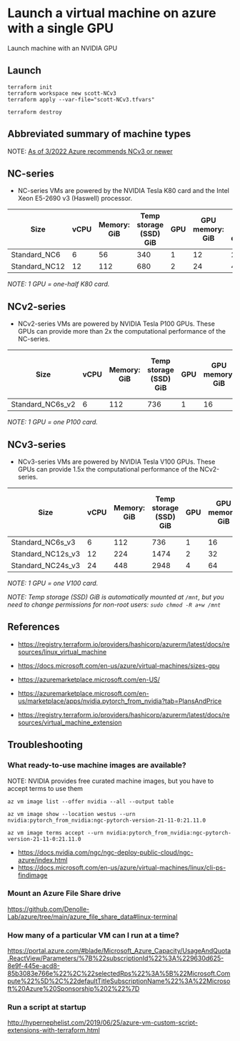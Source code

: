 # Launch a virtual machine on azure with a single GPU

Launch machine with an NVIDIA GPU

## Launch

```
terraform init
terraform workspace new scott-NCv3
terraform apply --var-file="scott-NCv3.tfvars"
```

```
terraform destroy
```


## Abbreviated summary of machine types

NOTE: [As of 3/2022 Azure recommends NCv3 or newer](https://docs.microsoft.com/en-us/azure/virtual-machines/n-series-migration)

## NC-series

* NC-series VMs are powered by the NVIDIA Tesla K80 card and the Intel Xeon E5-2690 v3 (Haswell) processor.

| Size |	vCPU |	Memory: GiB |	Temp storage (SSD) GiB |	GPU |	GPU memory: GiB |	Max data disks |	Max NICs |
| - |	- |	- |	-|	- |	- |	- |	- |
|Standard_NC6 |	6 |	56 |	340 |	1 |	12 | 24 | 1 |
|Standard_NC12|	12 |	112 |	680 |	2	 |24	| 48	| 2 |

*NOTE: 1 GPU = one-half K80 card.*

## NCv2-series

* NCv2-series VMs are powered by NVIDIA Tesla P100 GPUs. These GPUs can provide more than 2x the computational performance of the NC-series.

| Size |	vCPU |	Memory: GiB |	Temp storage (SSD) GiB |	GPU |	GPU memory: GiB |	Max data disks | Max uncached disk throughput: IOPS/MBps |	Max NICs |
| - |	- |	- |	-|	- |	- |	- |	- | - |
| Standard_NC6s_v2 |	6 |	112 |	736 |	1 |	16 |	12 |	20000/200 |	4 |

*NOTE: 1 GPU = one P100 card.*

## NCv3-series

* NCv3-series VMs are powered by NVIDIA Tesla V100 GPUs. These GPUs can provide 1.5x the computational performance of the NCv2-series.

| Size |	vCPU |	Memory: GiB |	Temp storage (SSD) GiB |	GPU |	GPU memory: GiB |	Max data disks | Max uncached disk throughput: IOPS/MBps |	Max NICs |
| - |	- |	- |	-|	- |	- |	- |	- | - |
| Standard_NC6s_v3 |	6 |	112 |	736 |	1 |	16 |	12 |	20000/200 |	4 |
| Standard_NC12s_v3 |	12 |	224 |	1474 |	2 |	32 |	24 |	40000/400 |	8 |
| Standard_NC24s_v3	| 24	| 448 |	2948 |	4 |	64	| 32	| 80000/800 |	8 |


*NOTE: 1 GPU = one V100 card.*

*NOTE: Temp storage (SSD) GiB is automatically mounted at `/mnt`, but you need to change permissions for non-root users: `sudo chmod -R a+w /mnt`*


## References

* https://registry.terraform.io/providers/hashicorp/azurerm/latest/docs/resources/linux_virtual_machine
* https://docs.microsoft.com/en-us/azure/virtual-machines/sizes-gpu

* https://azuremarketplace.microsoft.com/en-US/
* https://azuremarketplace.microsoft.com/en-us/marketplace/apps/nvidia.pytorch_from_nvidia?tab=PlansAndPrice
* https://registry.terraform.io/providers/hashicorp/azurerm/latest/docs/resources/virtual_machine_extension


## Troubleshooting

### What ready-to-use machine images are available?
NOTE: NVIDIA provides free curated machine images, but you have to accept terms
to use them

`az vm image list --offer nvidia --all --output table`

`az vm image show --location westus --urn nvidia:pytorch_from_nvidia:ngc-pytorch-version-21-11-0:21.11.0`

`az vm image terms accept --urn nvidia:pytorch_from_nvidia:ngc-pytorch-version-21-11-0:21.11.0`

* https://docs.nvidia.com/ngc/ngc-deploy-public-cloud/ngc-azure/index.html
* https://docs.microsoft.com/en-us/azure/virtual-machines/linux/cli-ps-findimage

### Mount an Azure File Share drive
https://github.com/Denolle-Lab/azure/tree/main/azure_file_share_data#linux-terminal

### How many of a particular VM can I run at a time?
https://portal.azure.com/#blade/Microsoft_Azure_Capacity/UsageAndQuota.ReactView/Parameters/%7B%22subscriptionId%22%3A%229630d625-8e9f-445e-acd8-85b3083e766e%22%2C%22selectedRps%22%3A%5B%22Microsoft.Compute%22%5D%2C%22defaultTitleSubscriptionName%22%3A%22Microsoft%20Azure%20Sponsorship%202%22%7D

### Run a script at startup
http://hypernephelist.com/2019/06/25/azure-vm-custom-script-extensions-with-terraform.html
